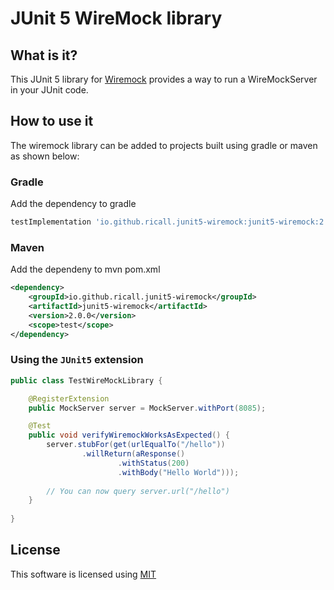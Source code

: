 # JUnit 5 WireMock library

## What is it?

This JUnit 5 library for [Wiremock](http://wiremock.org) provides a way to run a WireMockServer in your JUnit code.

## How to use it
The wiremock library can be added to projects built using gradle or maven as shown below:

### Gradle
Add the dependency to gradle
```groovy
testImplementation 'io.github.ricall.junit5-wiremock:junit5-wiremock:2.0.0'
```

### Maven
Add the dependeny to mvn pom.xml
```xml
<dependency>
    <groupId>io.github.ricall.junit5-wiremock</groupId>
    <artifactId>junit5-wiremock</artifactId>
    <version>2.0.0</version>
    <scope>test</scope>
</dependency>
```

### Using the `JUnit5` extension
```java
public class TestWireMockLibrary {

    @RegisterExtension
    public MockServer server = MockServer.withPort(8085);

    @Test
    public void verifyWiremockWorksAsExpected() {
        server.stubFor(get(urlEqualTo("/hello"))
                .willReturn(aResponse()
                        .withStatus(200)
                        .withBody("Hello World")));
        
        // You can now query server.url("/hello")
    }
    
}
```

## License
This software is licensed using [MIT](https://opensource.org/licenses/MIT) 
